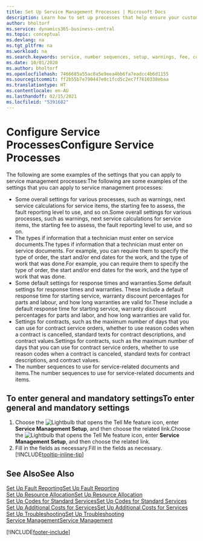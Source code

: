 ```yaml
---
title: Set Up Service Management Processes | Microsoft Docs
description: Learn how to set up processes that help ensure your customers are satisfied with your customer service.
author: bholtorf
ms.service: dynamics365-business-central
ms.topic: conceptual
ms.devlang: na
ms.tgt_pltfrm: na
ms.workload: na
ms.search.keywords: service, number sequences, setup, warnings, fee, contracts, warranties
ms.date: 10/01/2020
ms.author: bholtorf
ms.openlocfilehash: 7466685a55ac8a5e9eea4bb6fa7eadcc4b6d1155
ms.sourcegitcommit: ff2b55b7e790447e0c1fcd5c2ec7f7610338ebaa
ms.translationtype: HT
ms.contentlocale: en-AU
ms.lasthandoff: 02/15/2021
ms.locfileid: "5391682"
---
```

# <a name="configure-service-processes"></a><span data-ttu-id="714ed-103">Configure Service Processes</span><span class="sxs-lookup"><span data-stu-id="714ed-103">Configure Service Processes</span></span>
<span data-ttu-id="714ed-104">The following are some examples of the settings that you can apply to service management processes:</span><span class="sxs-lookup"><span data-stu-id="714ed-104">The following are some examples of the settings that you can apply to service management processes:</span></span>  
  
* <span data-ttu-id="714ed-105">Some overall settings for various processes, such as warnings, next service calculations for service items, the starting fee to assess, the fault reporting level to use, and so on.</span><span class="sxs-lookup"><span data-stu-id="714ed-105">Some overall settings for various processes, such as warnings, next service calculations for service items, the starting fee to assess, the fault reporting level to use, and so on.</span></span>  
* <span data-ttu-id="714ed-106">The types if information that a technician must enter on service documents.</span><span class="sxs-lookup"><span data-stu-id="714ed-106">The types if information that a technician must enter on service documents.</span></span> <span data-ttu-id="714ed-107">For example, you can require them to specify the type of order, the start and/or end dates for the work, and the type of work that was done.</span><span class="sxs-lookup"><span data-stu-id="714ed-107">For example, you can require them to specify the type of order, the start and/or end dates for the work, and the type of work that was done.</span></span>  
* <span data-ttu-id="714ed-108">Some default settings for response times and warranties.</span><span class="sxs-lookup"><span data-stu-id="714ed-108">Some default settings for response times and warranties.</span></span> <span data-ttu-id="714ed-109">These include a default response time for starting service, warranty discount percentages for parts and labour, and how long warranties are valid for.</span><span class="sxs-lookup"><span data-stu-id="714ed-109">These include a default response time for starting service, warranty discount percentages for parts and labor, and how long warranties are valid for.</span></span>  
* <span data-ttu-id="714ed-110">Settings for contracts, such as the maximum number of days that you can use for contract service orders, whether to use reason codes when a contract is cancelled, standard texts for contract descriptions, and contract values.</span><span class="sxs-lookup"><span data-stu-id="714ed-110">Settings for contracts, such as the maximum number of days that you can use for contract service orders, whether to use reason codes when a contract is canceled, standard texts for contract descriptions, and contract values.</span></span>  
* <span data-ttu-id="714ed-111">The number sequences to use for service-related documents and items.</span><span class="sxs-lookup"><span data-stu-id="714ed-111">The number sequences to use for service-related documents and items.</span></span>  

## <a name="to-enter-general-and-mandatory-settings"></a><span data-ttu-id="714ed-112">To enter general and mandatory settings</span><span class="sxs-lookup"><span data-stu-id="714ed-112">To enter general and mandatory settings</span></span>
1. <span data-ttu-id="714ed-113">Choose the ![Lightbulb that opens the Tell Me feature](media/ui-search/search_small.png "Tell me what you want to do") icon, enter **Service Management Setup**, and then choose the related link.</span><span class="sxs-lookup"><span data-stu-id="714ed-113">Choose the ![Lightbulb that opens the Tell Me feature](media/ui-search/search_small.png "Tell me what you want to do") icon, enter **Service Management Setup**, and then choose the related link.</span></span>
2. <span data-ttu-id="714ed-114">Fill in the fields as necessary.</span><span class="sxs-lookup"><span data-stu-id="714ed-114">Fill in the fields as necessary.</span></span> [!INCLUDE[tooltip-inline-tip](includes/tooltip-inline-tip_md.md)]  

## <a name="see-also"></a><span data-ttu-id="714ed-115">See Also</span><span class="sxs-lookup"><span data-stu-id="714ed-115">See Also</span></span>  
[<span data-ttu-id="714ed-116">Set Up Fault Reporting</span><span class="sxs-lookup"><span data-stu-id="714ed-116">Set Up Fault Reporting</span></span>](service-how-setup-fault-reporting.md)  
[<span data-ttu-id="714ed-117">Set Up Resource Allocation</span><span class="sxs-lookup"><span data-stu-id="714ed-117">Set Up Resource Allocation</span></span>](service-how-setup-resource-allocation.md)  
[<span data-ttu-id="714ed-118">Set Up Codes for Standard Services</span><span class="sxs-lookup"><span data-stu-id="714ed-118">Set Up Codes for Standard Services</span></span>](service-how-setup-service-coding.md)  
[<span data-ttu-id="714ed-119">Set Up Additional Costs for Services</span><span class="sxs-lookup"><span data-stu-id="714ed-119">Set Up Additional Costs for Services</span></span>](service-how-setup-service-costs-pricing.md)  
[<span data-ttu-id="714ed-120">Set Up Troubleshooting</span><span class="sxs-lookup"><span data-stu-id="714ed-120">Set Up Troubleshooting</span></span>](service-how-setup-troubleshooting.md)  
[<span data-ttu-id="714ed-121">Service Management</span><span class="sxs-lookup"><span data-stu-id="714ed-121">Service Management</span></span>](service-service.md)  


[!INCLUDE[footer-include](includes/footer-banner.md)]
